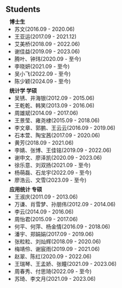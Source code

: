 <h1 id="students"></h1>

<h2 style="margin: 60px 0px 10px;">Students</h2>

<h4 style="margin:0 10px 0;">博士生</h4>

<ul style="margin:0 0 5px;">
  <li><autocolor>苏文(2016.09 - 2020.06)</autocolor></li>
  <li><autocolor>王亚运(2017.09 - 2021.12)</autocolor></li>
  <li><autocolor>艾美桥(2018.09 - 2022.06)</autocolor></li>
  <li><autocolor>谢佳益(2019.09 - 2023.06)</autocolor></li>
  <li><autocolor>腾叶、钟玮(2020.09 - 至今)</autocolor></li>
  <li><autocolor>李晓妍(2021.09 - 至今)</autocolor></li>
  <li><autocolor>吴小飞(2022.09 - 至今)</autocolor></li>
  <li><autocolor>陈少颖(2024.09 - 至今)</autocolor></li>
</ul>

<h4 style="margin:0 10px 0;">统计学 学硕</h4>

<ul style="margin:0 0 5px;">
  <li><autocolor>吴锈、井海银(2012.09 - 2015.06)</autocolor></li>
  <li><autocolor>王乾乾、韩笑(2013.09 - 2016.06)</autocolor></li>
  <li><autocolor>周雄斌(2014.09 - 2017.06)</autocolor></li>
  <li><autocolor>王景莹、雍尧棣(2015.09 - 2018.06)</autocolor></li>
  <li><autocolor>李文章、郭鹏、王云云(2016.09 - 2019.06)</autocolor></li>
  <li><autocolor>石本萱、陶宝茜(2017.09 - 2020.06)</autocolor></li>
  <li><autocolor>黄芳(2018.09 - 2021.06)</autocolor></li>
  <li><autocolor>李婧、张博、王佳铭(2019.09 - 2022.06)</autocolor></li>
  <li><autocolor>谢申文、廖泽凯(2020.09 - 2023.06)</autocolor></li>
  <li><autocolor>徐乐意、刘双扬(2021.09 - 至今)</autocolor></li>
  <li><autocolor>杨萌磊、石龙宇(2022.09 - 至今)</autocolor></li>
  <li><autocolor>廖浩云、文雪(2023.09 - 至今)</autocolor></li>
</ul>


<h4 style="margin:0 10px 0;">应用统计 专硕</h4>

<ul style="margin:0 0 5px;">
  <li><autocolor>王淑庆(2011.09 - 2013.06)</autocolor></li>
  <li><autocolor>万谦、肖雪梦、孙朋伟(2012.09 - 2014.06)</autocolor></li>
  <li><autocolor>李云(2014.09 - 2016.06)</autocolor></li>
  <li><autocolor>周怡君(2015.09 - 2017.06)</autocolor></li>
  <li><autocolor>何平、何萍、杨金情(2016.09 - 2018.06)</autocolor></li>
  <li><autocolor>潘宇、郑娟娟(2017.09 - 2019.06)</autocolor></li>
  <li><autocolor>张粒粒、刘灿辉(2018.09 - 2020.06)</autocolor></li>
  <li><autocolor>梅靖伶、谢宸雨(2019.09 - 2021.06)</autocolor></li>
  <li><autocolor>赵翠、陈红(2020.09 - 2022.06)</autocolor></li>
  <li><autocolor>王瑞琴、王孟娇、张瞳(2021.09 - 2023.06)</autocolor></li>
  <li><autocolor>周春秀、付思琦(2022.09 - 至今)</autocolor></li>
  <li><autocolor>苏琦、李文月(2021.09 - 2023.06)</autocolor></li>
</ul>

